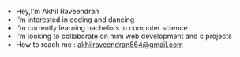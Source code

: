 -  Hey,I’m Akhil Raveendran
-  I’m interested in coding and dancing
-  I’m currently learning bachelors in computer science
-  I’m looking to collaborate on mini web development and c projects
-  How to reach me : akhilraveendran864@gmail.com 

<!---
akky2001/akky2001 is a ✨ special ✨ repository because its `README.md` (this file) appears on your GitHub profile.
You can click the Preview link to take a look at your changes.
--->
